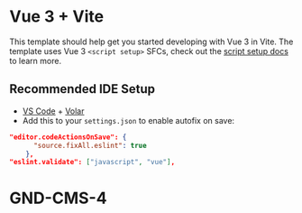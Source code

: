 # Vue 3 + Vite

This template should help get you started developing with Vue 3 in Vite. The template uses Vue 3 `<script setup>` SFCs, check out the [script setup docs](https://v3.vuejs.org/api/sfc-script-setup.html#sfc-script-setup) to learn more.

## Recommended IDE Setup

-   [VS Code](https://code.visualstudio.com/) + [Volar](https://marketplace.visualstudio.com/items?itemName=Vue.volar)
-   Add this to your `settings.json` to enable autofix on save:

```json
"editor.codeActionsOnSave": {
      "source.fixAll.eslint": true
    },
"eslint.validate": ["javascript", "vue"],
```

# GND-CMS-4

